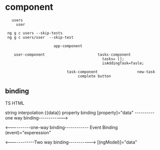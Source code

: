 # component
```
   users
     user

```

```
 ng g c users --skip-tests
 ng g c users/user  --skip-test

```

                          app-component

        user-component                        tasks-component
                                                tasks= [];
                                                isAddingTask=fasle;

                                task-component                  new-task
                                     complete button


## binding

TS                                      HTML

   string interpolation {{data}}
   property binding [property]="data"
   ----------one way binding------------>

   <----------one-way binding------------
   Event Binding (event)="experession"


   <------------Two way binding----------->
         [(ngModel)]="data"
